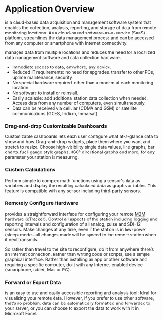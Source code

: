 # Application Overview

<span class="app-name"></span> is a cloud-based data acquisition and management software system that enables the collection, analysis, reporting, and storage of data from remote monitoring locations. As a cloud-based software-as-a-service (SaaS) platform, <span class="app-name"></span> streamlines the data management process and can be accessed from any computer or smartphone with Internet connectivity.

<span class="app-name"></span> manages data from multiple locations and reduces the need for a localized data management software and data collection hardware.

-   Immediate access to data, anywhere, any device.
-   Reduced IT requirements: no need for upgrades, transfer to other PCs, uptime maintenance, security.
-   No special hardware required, other than a modem at each monitoring location.
-   No software to install or reinstall.
-   Easily scalable: add additional station data collection when needed. Access data from any number of computers, even simultaneously.
-   Data can be received via cellular (CDMA and GSM) or satellite communications (GOES, Iridium, Inmarsat)

### Drag-and-drop Customizable Dashboards

Customizable dashboards lets each user configure what at-a-glance data to show and how. Drag-and-drop widgets, place them where you want and stretch to resize. Choose high-visibility single data values, line graphs, bar charts, fuel-gauge style graphs, 360° directional graphs and more, for any parameter your station is measuring.

### Custom Calculations

Perform simple to complex math functions using a sensor's data as variables and display the resulting calculated data as graphs or tables. This feature is compatible with any sensor including third-party sensors. 

### Remotely Configure Hardware

<span class="app-name"></span> provides a straightforward interface for configuring your remote  [M2M](https://www.stevenswater.com/m2m)  hardware ([eTracker](https://www.stevenswater.com/products/etracker)). Control all aspects of the station including logging and reporting intervals and configuration of all analog, pulse and SDI-12 sensors. Make changes at any time, even if the station is in low-power (sleep) mode—all changes made will be synced to the remote station when it next transmits.

So rather than travel to the site to reconfigure, do it from anywhere there’s an Internet connection. Rather than writing code or scripts, use a simple graphical interface. Rather than installing an app or other software and requiring a specific computer, do it with any Internet-enabled device (smartphone, tablet, Mac or PC).

### Forward or Export Data

<span class="app-name"></span> is an easy to use and easily accessible reporting and analysis tool: Ideal for visualizing your remote data. However, if you prefer to use other software, that’s no problem: data can be automatically formatted and forwarded to your server, or you can choose to export the data to work with it in Microsoft Excel.